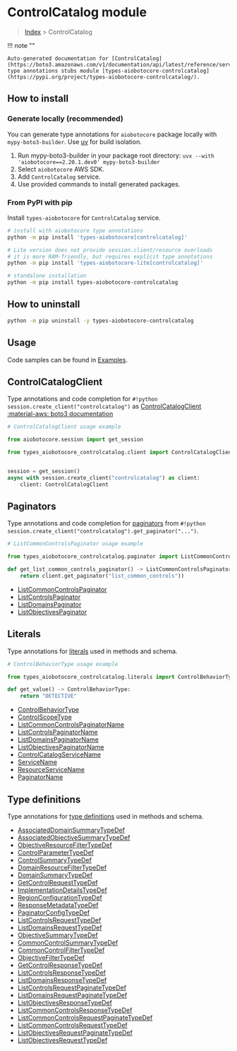 # ControlCatalog module

> [Index](../README.md) > ControlCatalog


!!! note ""

    Auto-generated documentation for [ControlCatalog](https://boto3.amazonaws.com/v1/documentation/api/latest/reference/services/controlcatalog.html#controlcatalog)
    type annotations stubs module [types-aiobotocore-controlcatalog](https://pypi.org/project/types-aiobotocore-controlcatalog/).

## How to install

### Generate locally (recommended)

You can generate type annotations for `aiobotocore` package locally with `mypy-boto3-builder`.
Use [uv](https://docs.astral.sh/uv/getting-started/installation/) for build isolation.

1. Run mypy-boto3-builder in your package root directory: `uvx --with 'aiobotocore==2.20.1.dev0' mypy-boto3-builder`
1. Select `aiobotocore` AWS SDK.
1. Add `ControlCatalog` service.
1. Use provided commands to install generated packages.



### From PyPI with pip

Install `types-aiobotocore` for `ControlCatalog` service.

```bash
# install with aiobotocore type annotations
python -m pip install 'types-aiobotocore[controlcatalog]'

# Lite version does not provide session.client/resource overloads
# it is more RAM-friendly, but requires explicit type annotations
python -m pip install 'types-aiobotocore-lite[controlcatalog]'

# standalone installation
python -m pip install types-aiobotocore-controlcatalog
```



## How to uninstall

```bash
python -m pip uninstall -y types-aiobotocore-controlcatalog
```

## Usage

Code samples can be found in [Examples](./usage.md).

## ControlCatalogClient

Type annotations and code completion for  `#!python session.create_client("controlcatalog")` as [ControlCatalogClient](./client.md)
[:material-aws: boto3 documentation](https://boto3.amazonaws.com/v1/documentation/api/latest/reference/services/controlcatalog.html#ControlCatalog.Client)

```python
# ControlCatalogClient usage example

from aiobotocore.session import get_session

from types_aiobotocore_controlcatalog.client import ControlCatalogClient


session = get_session()
async with session.create_client("controlcatalog") as client:
    client: ControlCatalogClient
```


## Paginators

Type annotations and code completion for
[paginators](./paginators.md)
from `#!python session.create_client("controlcatalog").get_paginator("...")`.

```python
# ListCommonControlsPaginator usage example

from types_aiobotocore_controlcatalog.paginator import ListCommonControlsPaginator

def get_list_common_controls_paginator() -> ListCommonControlsPaginator:
    return client.get_paginator("list_common_controls"))
```

- [ListCommonControlsPaginator](./paginators.md#listcommoncontrolspaginator)
- [ListControlsPaginator](./paginators.md#listcontrolspaginator)
- [ListDomainsPaginator](./paginators.md#listdomainspaginator)
- [ListObjectivesPaginator](./paginators.md#listobjectivespaginator)








## Literals

Type annotations for [literals](./literals.md) used in methods and schema.

```python
# ControlBehaviorType usage example

from types_aiobotocore_controlcatalog.literals import ControlBehaviorType

def get_value() -> ControlBehaviorType:
    return "DETECTIVE"
```

- [ControlBehaviorType](./literals.md#controlbehaviortype)
- [ControlScopeType](./literals.md#controlscopetype)
- [ListCommonControlsPaginatorName](./literals.md#listcommoncontrolspaginatorname)
- [ListControlsPaginatorName](./literals.md#listcontrolspaginatorname)
- [ListDomainsPaginatorName](./literals.md#listdomainspaginatorname)
- [ListObjectivesPaginatorName](./literals.md#listobjectivespaginatorname)
- [ControlCatalogServiceName](./literals.md#controlcatalogservicename)
- [ServiceName](./literals.md#servicename)
- [ResourceServiceName](./literals.md#resourceservicename)
- [PaginatorName](./literals.md#paginatorname)




## Type definitions

Type annotations for [type definitions](./type_defs.md) used in methods and schema.

- [AssociatedDomainSummaryTypeDef](./type_defs.md#associateddomainsummarytypedef)
- [AssociatedObjectiveSummaryTypeDef](./type_defs.md#associatedobjectivesummarytypedef)
- [ObjectiveResourceFilterTypeDef](./type_defs.md#objectiveresourcefiltertypedef)
- [ControlParameterTypeDef](./type_defs.md#controlparametertypedef)
- [ControlSummaryTypeDef](./type_defs.md#controlsummarytypedef)
- [DomainResourceFilterTypeDef](./type_defs.md#domainresourcefiltertypedef)
- [DomainSummaryTypeDef](./type_defs.md#domainsummarytypedef)
- [GetControlRequestTypeDef](./type_defs.md#getcontrolrequesttypedef)
- [ImplementationDetailsTypeDef](./type_defs.md#implementationdetailstypedef)
- [RegionConfigurationTypeDef](./type_defs.md#regionconfigurationtypedef)
- [ResponseMetadataTypeDef](./type_defs.md#responsemetadatatypedef)
- [PaginatorConfigTypeDef](./type_defs.md#paginatorconfigtypedef)
- [ListControlsRequestTypeDef](./type_defs.md#listcontrolsrequesttypedef)
- [ListDomainsRequestTypeDef](./type_defs.md#listdomainsrequesttypedef)
- [ObjectiveSummaryTypeDef](./type_defs.md#objectivesummarytypedef)
- [CommonControlSummaryTypeDef](./type_defs.md#commoncontrolsummarytypedef)
- [CommonControlFilterTypeDef](./type_defs.md#commoncontrolfiltertypedef)
- [ObjectiveFilterTypeDef](./type_defs.md#objectivefiltertypedef)
- [GetControlResponseTypeDef](./type_defs.md#getcontrolresponsetypedef)
- [ListControlsResponseTypeDef](./type_defs.md#listcontrolsresponsetypedef)
- [ListDomainsResponseTypeDef](./type_defs.md#listdomainsresponsetypedef)
- [ListControlsRequestPaginateTypeDef](./type_defs.md#listcontrolsrequestpaginatetypedef)
- [ListDomainsRequestPaginateTypeDef](./type_defs.md#listdomainsrequestpaginatetypedef)
- [ListObjectivesResponseTypeDef](./type_defs.md#listobjectivesresponsetypedef)
- [ListCommonControlsResponseTypeDef](./type_defs.md#listcommoncontrolsresponsetypedef)
- [ListCommonControlsRequestPaginateTypeDef](./type_defs.md#listcommoncontrolsrequestpaginatetypedef)
- [ListCommonControlsRequestTypeDef](./type_defs.md#listcommoncontrolsrequesttypedef)
- [ListObjectivesRequestPaginateTypeDef](./type_defs.md#listobjectivesrequestpaginatetypedef)
- [ListObjectivesRequestTypeDef](./type_defs.md#listobjectivesrequesttypedef)

